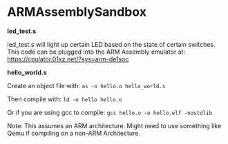 # ARMAssemblySandbox

__led_test.s__

led_test.s will light up certain LED based on the state of certain switches.
This code can be plugged into the ARM Assembly emulator at: https://cpulator.01xz.net/?sys=arm-de1soc

__hello_world.s__

Create an object file with: `as -o hello.o hello_world.s`

Then compile with: `ld -o hello hello.o`

Or if you are using gcc to compile: `gcc hello.o -o hello.elf -nostdlib`

Note: This assumes an ARM architecture. Might need to use something like Qemu if compiling on a non-ARM Architecture.


